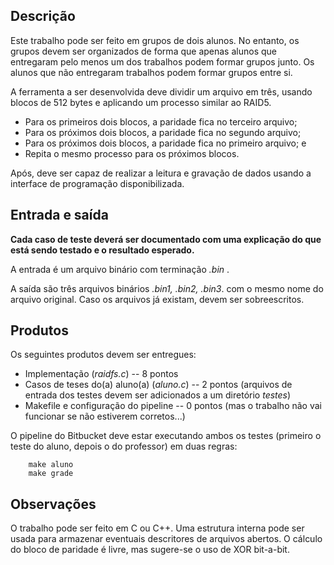 ## Descrição

Este trabalho pode ser feito em grupos de dois alunos. No entanto, os grupos devem ser organizados de forma que apenas alunos que entregaram pelo menos um dos trabalhos podem formar grupos junto. Os alunos que não entregaram trabalhos podem formar grupos entre si.

A ferramenta a ser desenvolvida deve dividir um arquivo em três, usando blocos de 512 bytes e aplicando um processo similar ao RAID5.

- Para os primeiros dois blocos, a paridade fica no terceiro arquivo;
- Para os próximos dois blocos, a paridade fica no segundo arquivo; 
- Para os próximos dois blocos, a paridade fica no primeiro arquivo; e
- Repita o mesmo processo para os próximos blocos.

Após, deve ser capaz de realizar a leitura e gravação de dados usando a interface de programação disponibilizada.

## Entrada e saída


**Cada caso de teste deverá ser documentado com uma explicação do que está sendo testado e o resultado esperado.**

A entrada é um arquivo binário com terminação _.bin_ .

A saída são três arquivos binários _.bin1, .bin2, .bin3_. com o mesmo nome do arquivo original. Caso os arquivos já existam, devem ser sobreescritos.

## Produtos

Os seguintes produtos devem ser entregues:

* Implementação (*raidfs.c*) -- 8 pontos 
* Casos de teses do(a) aluno(a) (*aluno.c*) -- 2 pontos (arquivos de entrada dos testes devem ser adicionados a um diretório *testes*) 
* Makefile e configuração do pipeline -- 0 pontos (mas o trabalho não vai funcionar se não estiverem corretos...)

O pipeline do Bitbucket deve estar executando ambos os testes (primeiro o teste do aluno, depois o do professor) em duas regras:

        make aluno
        make grade

## Observações

O trabalho pode ser feito em C ou C++. 
Uma estrutura interna pode ser usada para armazenar eventuais descritores de arquivos abertos.
O cálculo do bloco de paridade é livre, mas sugere-se o uso de XOR bit-a-bit.



